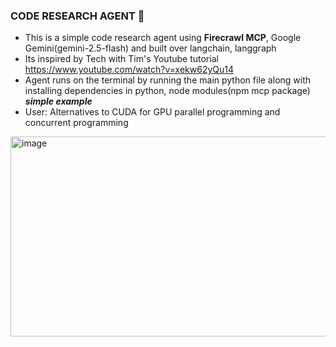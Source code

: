 ### **CODE RESEARCH AGENT** 🤖
- This is a simple code research agent using **Firecrawl MCP**, Google Gemini(gemini-2.5-flash) and built over langchain, langgraph
- Its inspired by Tech with Tim's Youtube tutorial https://www.youtube.com/watch?v=xekw62yQu14
- Agent runs on the terminal by running the main python file along with installing dependencies in python, node modules(npm mcp package)  
<em> **simple example** </em>  
- User: Alternatives to CUDA for GPU parallel programming and concurrent programming
<img width="900" height="320" alt="image" src="https://github.com/user-attachments/assets/3a2c03d2-3f54-46a6-9f19-e29d53536f0f" />

